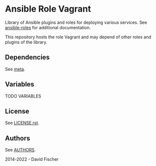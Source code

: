 # Ansible Role Vagrant

Library of Ansible plugins and roles for deploying various services.
See [ansible-roles](https://github.com/davidfischer-ch/ansible-roles) for additional documentation.

This repository hosts the role Vagrant and may depend of other roles and plugins of the library.

## Dependencies

See [meta](meta/main.yml).

## Variables

TODO VARIABLES

## License

See [LICENSE.rst](LICENSE.rst).

## Authors

See [AUTHORS](AUTHORS).

2014-2022 - David Fischer
